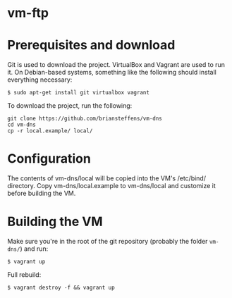 vm-ftp
===========


Prerequisites and download
==========================

Git is used to download the project. VirtualBox and Vagrant are used to run it.
On Debian-based systems, something like the following should install everything
necessary:

```
$ sudo apt-get install git virtualbox vagrant
```

To download the project, run the following:

```
git clone https://github.com/briansteffens/vm-dns
cd vm-dns
cp -r local.example/ local/
```


Configuration
=============

The contents of vm-dns/local will be copied into the VM's /etc/bind/ directory.
Copy vm-dns/local.example to vm-dns/local and customize it before building the
VM.


Building the VM
===============

Make sure you're in the root of the git repository (probably the folder
`vm-dns/`) and run:

```
$ vagrant up
```

Full rebuild:

```
$ vagrant destroy -f && vagrant up
```
